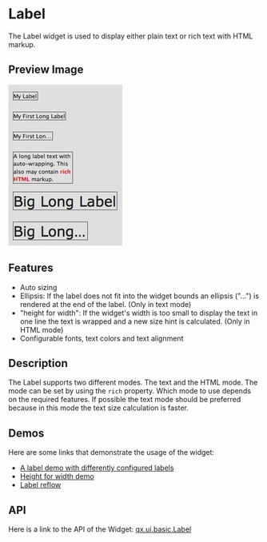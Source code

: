 Label
=====

The Label widget is used to display either plain text or rich text with HTML markup.

Preview Image
-------------

![widget/label.jpg](label.jpg)

Features
--------

-   Auto sizing
-   Ellipsis: If the label does not fit into the widget bounds an ellipsis ("...") is rendered at the end of the label. (Only in text mode)
-   "height for width": If the widget's width is too small to display the text in one line the text is wrapped and a new size hint is calculated. (Only in HTML mode)
-   Configurable fonts, text colors and text alignment

Description
-----------

The Label supports two different modes. The text and the HTML mode. The mode can be set by using the `rich` property. Which mode to use depends on the required features. If possible the text mode should be preferred because in this mode the text size calculation is faster.

Demos
-----

Here are some links that demonstrate the usage of the widget:

-   [A label demo with differently configured labels](apps://demobrowser/#widget~Label.html)
-   [Height for width demo](apps://demobrowser/#ui~HeightForWidth.html)
-   [Label reflow](apps://demobrowser/#ui~Label_Reflow.html)

API
---

Here is a link to the API of the Widget:
[qx.ui.basic.Label](apps://apiviewer/index.html#qx.ui.basic.Label)
